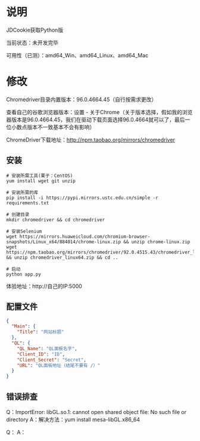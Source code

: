 # 说明
JDCookie获取Python版

当前状态：未开发完毕

可用性（已测）：amd64_Win、amd64_Linux、amd64_Mac

# 修改
Chromedriver目录内置版本：96.0.4664.45（自行按需求更改）

查看自己的谷歌浏览器版本：设置 - 关于Chrome（关于版本选择，假如我的浏览器版本是96.0.4664.45，我们在驱动下载页面选择96.0.4664就可以了，最后一位小数点版本不一致基本不会有影响）

ChromeDriver下载地址：http://npm.taobao.org/mirrors/chromedriver

## 安装
```text
# 安装所需工具(栗子：CentOS)
yum install wget git unzip

# 安装所需的库
pip install -i https://pypi.mirrors.ustc.edu.cn/simple -r requirements.txt

# 创建目录
mkdir chromedriver && cd chromedriver

# 安装Selenium
wget https://mirrors.huaweicloud.com/chromium-browser-snapshots/Linux_x64/884014/chrome-linux.zip && unzip chrome-linux.zip
wget https://npm.taobao.org/mirrors/chromedriver/92.0.4515.43/chromedriver_linux64.zip && unzip chromedriver_linux64.zip && cd ..

# 启动
python app.py
```

体验地址：http://自己的IP:5000

## 配置文件
```json
{
  "Main": {
    "Title": "网站标题"
  },
  "QL": {
    "QL_Name": "QL面板名字",
    "Client_ID": "ID",
    "Client_Secret": "Secret",
    "URL": "QL面板地址（结尾不要有 /）"
  }
}
```

## 错误排查

Q：ImportError: libGL.so.1: cannot open shared object file: No such file or directory
A：解决方法：yum install mesa-libGL.x86_64

Q：
A：

